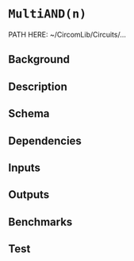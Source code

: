# `MultiAND(n)`

PATH HERE: ~/CircomLib/Circuits/... 

## Background

## Description

## Schema

## Dependencies

## Inputs

## Outputs

## Benchmarks 

## Test